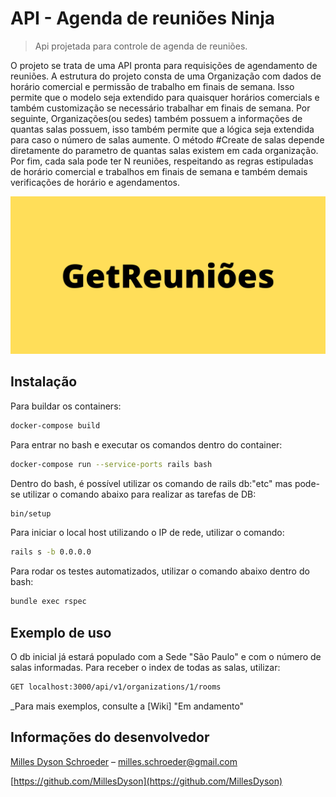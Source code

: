 # API - Agenda de reuniões Ninja
> Api projetada para controle de agenda de reuniões.

O projeto se trata de uma API pronta para requisições de agendamento de reuniões. A estrutura do projeto consta de uma Organização com dados de horário comercial e permissão de trabalho em finais de semana. Isso permite que o modelo seja extendido para quaisquer horários comercials e também customização se necessário trabalhar em finais de semana. Por seguinte, Organizações(ou sedes) também possuem a informações de quantas salas possuem, isso também permite que a lógica seja extendida para caso o número de salas aumente. O método #Create de salas depende diretamente do parametro de quantas salas existem em cada organização. Por fim, cada sala pode ter N reuniões, respeitando as regras estipuladas de horário comercial e trabalhos em finais de semana e também demais verificações de horário e agendamentos. 

![](./GetReunioes.png)

## Instalação

Para buildar os containers:

```sh
docker-compose build

```
Para entrar no bash e executar os comandos dentro do container:

```sh
docker-compose run --service-ports rails bash

```
Dentro do bash, é possível utilizar os comando de rails db:"etc" mas pode-se utilizar o comando abaixo para realizar as tarefas de DB:

```sh
bin/setup

```

Para iniciar o local host utilizando o IP de rede, utilizar o comando:

```sh
rails s -b 0.0.0.0

```

Para rodar os testes automatizados, utilizar o comando abaixo dentro do bash:

```sh
bundle exec rspec

```

## Exemplo de uso

O db inicial já estará populado com a Sede "São Paulo" e com o número de salas informadas. Para receber o index de todas as salas, utilizar:

```sh
GET localhost:3000/api/v1/organizations/1/rooms

```

_Para mais exemplos, consulte a [Wiki] "Em andamento" 

## Informações do desenvolvedor

[Milles Dyson Schroeder](https://www.linkedin.com/in/milles-schroeder-85144b14b/) – milles.schroeder@gmail.com

[https://github.com/MillesDyson](https://github.com/MillesDyson)